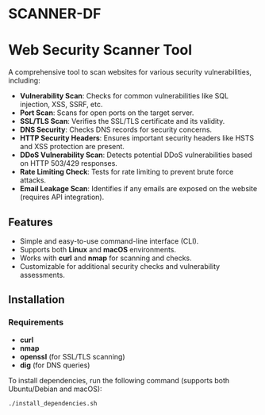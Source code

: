 # SCANNER-DF 
# Web Security Scanner Tool

A comprehensive tool to scan websites for various security vulnerabilities, including:

- **Vulnerability Scan**: Checks for common vulnerabilities like SQL injection, XSS, SSRF, etc.
- **Port Scan**: Scans for open ports on the target server.
- **SSL/TLS Scan**: Verifies the SSL/TLS certificate and its validity.
- **DNS Security**: Checks DNS records for security concerns.
- **HTTP Security Headers**: Ensures important security headers like HSTS and XSS protection are present.
- **DDoS Vulnerability Scan**: Detects potential DDoS vulnerabilities based on HTTP 503/429 responses.
- **Rate Limiting Check**: Tests for rate limiting to prevent brute force attacks.
- **Email Leakage Scan**: Identifies if any emails are exposed on the website (requires API integration).

## Features

- Simple and easy-to-use command-line interface (CLI).
- Supports both **Linux** and **macOS** environments.
- Works with **curl** and **nmap** for scanning and checks.
- Customizable for additional security checks and vulnerability assessments.

## Installation

### Requirements

- **curl**
- **nmap**
- **openssl** (for SSL/TLS scanning)
- **dig** (for DNS queries)

To install dependencies, run the following command (supports both Ubuntu/Debian and macOS):

```bash
./install_dependencies.sh
